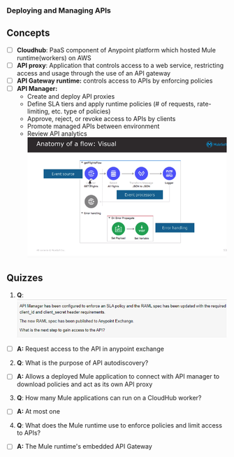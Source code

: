 ### Deploying and Managing APIs
## Concepts
- [ ] **Cloudhub**: PaaS component of Anypoint platform which hosted Mule runtime(workers) on AWS
- [ ] **API proxy**: Application that controls access to a web service, restricting access and usage through the use of an API gateway
- [ ] **API Gateway runtime:** controls access to APIs by enforcing policies
- [ ] **API Manager:**
  * Create and deploy API proxies
  * Define SLA tiers and apply runtime policies (# of requests, rate-limiting, etc. type of policies)
  * Approve, reject, or revoke access to APIs by clients
  * Promote managed APIs between environment
  * Review API analytics 
![](https://github.com/kraynguyen1/LearningMulesoft/blob/main/Week2/Screenshot%202021-07-16%20133549.png)

## Quizzes
1. **Q**:
![](https://github.com/kraynguyen1/LearningMulesoft/blob/main/Week2/Screenshot%202021-07-16%20145228.png)
- [ ] **A:** Request access to the API in anypoint exchange
2. **Q**: What is the purpose of API autodiscovery?
- [ ] **A:** Allows a deployed Mule application to connect with API manager to download policies and act as its own API proxy
3. **Q**: How many Mule applications can run on a CloudHub worker?
- [ ] **A:** At most one
4. **Q**: What does the Mule runtime use to enforce policies and limit access to APIs?
- [ ] **A:** The Mule runtime's embedded API Gateway








